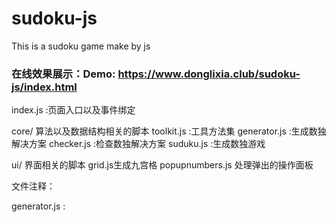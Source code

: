 # sudoku-js
This is a sudoku game make by js

### 在线效果展示：Demo: https://www.donglixia.club/sudoku-js/index.html

index.js :页面入口以及事件绑定

core/	算法以及数据结构相关的脚本
toolkit.js :工具方法集
generator.js :生成数独解决方案
checker.js :检查数独解决方案
suduku.js :生成数独游戏

ui/	界面相关的脚本
grid.js生成九宫格
popupnumbers.js 处理弹出的操作面板


文件注释：

generator.js :



